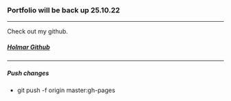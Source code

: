 ### Portfolio will be back up 25.10.22

---

Check out my github.

##### [Holmar Github](https://github.com/holmar18)

---

##### Push changes

- git push -f origin master:gh-pages
